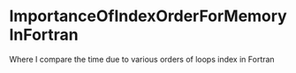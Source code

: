 ImportanceOfIndexOrderForMemoryInFortran
========================================

Where I compare the time due to various orders of loops index in Fortran
